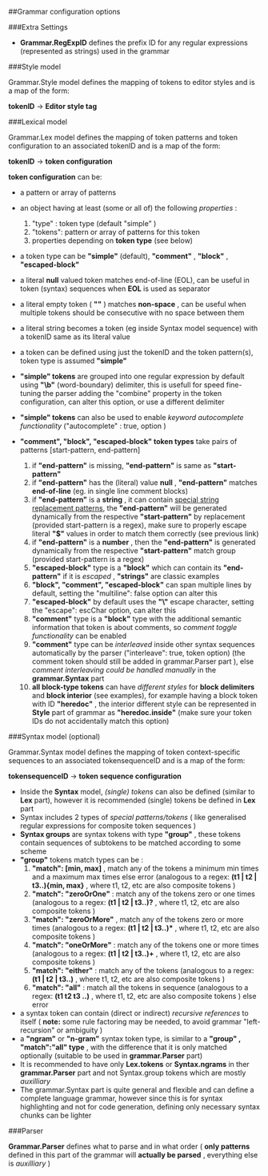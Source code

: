 ##Grammar configuration options


###Extra Settings

* **Grammar.RegExpID** defines the prefix ID for any regular expressions (represented as strings) used in the grammar


###Style model

Grammar.Style model defines the mapping of tokens to editor styles and is a map of the form:

**tokenID**  -> **Editor style tag**


###Lexical model

Grammar.Lex model defines the mapping of token patterns and token configuration to an associated tokenID and is a map of the form:

**tokenID**  -> **token configuration**


**token configuration** can be:

* a pattern or array of patterns
* an object having at least (some or all of) the following *properties* :
    1. "type" : token type (default "simple" )
    2. "tokens": pattern or array of patterns for this token
    3. properties depending on **token type** (see below)
    
    
* a token type can be **"simple"** (default), **"comment"** , **"block"** , **"escaped-block"**
* a literal **null** valued token matches end-of-line (EOL), can be useful in token (syntax) sequences when **EOL** is used as separator
* a literal empty token (  __""__  ) matches **non-space** , can be useful when multiple tokens should be consecutive with no space between them
* a literal string becomes a token (eg inside Syntax model sequence) with a tokenID same as its literal value
* a token can be defined using just the tokenID and the token pattern(s), token type is assumed **"simple"**
* **"simple" tokens** are grouped into one regular expression by default using **"\\b"** (word-boundary) delimiter, this is usefull for speed fine-tuning the parser adding the "combine" property in the token configuration, can alter this option, or use a different delimiter
* **"simple" tokens** can also be used to enable *keyword autocomplete functionality* ("autocomplete" : true, option )
* **"comment", "block", "escaped-block" token types** take pairs of patterns [start-pattern, end-pattern]
    1. if **"end-pattern"** is missing, **"end-pattern"** is same as **"start-pattern"**
    2. if **"end-pattern"** has the (literal) value **null** , **"end-pattern"** matches **end-of-line** (eg. in single line comment blocks)
    3. if **"end-pattern"** is a **string** , it can contain [special string replacement patterns](https://developer.mozilla.org/en-US/docs/Web/JavaScript/Reference/Global_Objects/String/replace#Specifying_a_string_as_a_parameter), the **"end-pattern"** will be generated dynamically from the respective **"start-pattern"** by replacement (provided start-pattern is a regex), make sure to properly escape literal **"$"** values in order to match them correctly (see previous link)
    4. if **"end-pattern"** is a **number** , then the **"end-pattern"** is generated dynamically from the respective **"start-pattern"** match group (provided start-pattern is a regex)
    5. **"escaped-block"** type is a **"block"** which can contain its **"end-pattern"** if it is *escaped* , **"strings"** are classic examples
    6. **"block", "comment", "escaped-block"** can span multiple lines by default, setting the "multiline": false option can alter this
    7. **"escaped-block"** by default uses the **"\\"** escape character, setting the "escape": escChar option, can alter this
    8. **"comment"** type is a **"block"** type with the additional semantic information that token is about comments, so *comment toggle functionality* can be enabled
    9. **"comment"** type can be *interleaved* inside other syntax sequences automatically by the parser ("interleave": true, token option) (the comment token should still be added in grammar.Parser part ), else *comment interleaving could be handled manually* in the **grammar.Syntax** part
    10. **all block-type tokens** can have *different styles* for **block delimiters** and **block interior** (see examples), for example having a block token with ID **"heredoc"** , the interior different style can be represented in **Style** part of grammar as **"heredoc.inside"** (make sure your token IDs do not accidentally match this option)

###Syntax model (optional)

Grammar.Syntax model defines the mapping of token context-specific sequences to an associated tokensequenceID and is a map of the form:

**tokensequenceID**  -> **token sequence configuration**


* Inside the **Syntax** model, *(single) tokens* can also be defined (similar to **Lex** part), however it is recommended (single) tokens be defined in **Lex** part
* Syntax includes 2 types of *special patterns/tokens* ( like generalised regular expressions for composite token sequences )
* **Syntax groups** are syntax tokens with type **"group"** , these tokens contain sequences of subtokens to be matched according to some scheme
* **"group"** tokens match types can be :
    1. **"match": [min, max]** , match any of the tokens a minimum min times and a maximum max times else error (analogous to a regex: **(t1 | t2 | t3..){min, max}** , where t1, t2, etc are also composite tokens )
    2. **"match": "zeroOrOne"** :  match any of the tokens zero or one times (analogous to a regex: **(t1 | t2 | t3..)?** , where t1, t2, etc are also composite tokens )
    3. **"match": "zeroOrMore"** ,  match any of the tokens zero or more times (analogous to a regex: __(t1 | t2 | t3..)*__ , where t1, t2, etc are also composite tokens )
    4. **"match": "oneOrMore"** :  match any of the tokens one or more times (analogous to a regex: **(t1 | t2 | t3..)+** , where t1, t2, etc are also composite tokens )
    5. **"match": "either"** :  match any of the tokens (analogous to a regex: **(t1 | t2 | t3..)** , where t1, t2, etc are also composite tokens )
    6. **"match": "all"** :  match all the tokens in sequence (analogous to a regex: **(t1 t2 t3 ..)** , where t1, t2, etc are also composite tokens ) else error
* a syntax token can contain (direct or indirect) *recursive references* to itself ( **note:** some rule factoring may be needed, to avoid grammar "left-recursion" or ambiguity )
* a **"ngram"** or **"n-gram"** syntax token type, is similar to a **"group" , "match":"all" type** , with the difference that it is only matched optionally (suitable to be used in **grammar.Parser** part)
* It is recommended to have only **Lex.tokens** or **Syntax.ngrams** in ther **grammar.Parser** part and not Syntax.group tokens which are mostly *auxilliary*
* The grammar.Syntax part is quite general and flexible and can define a complete language grammar, however since this is for syntax highlighting and not for code generation, defining only necessary syntax chunks can be lighter

###Parser

**Grammar.Parser** defines what to parse and in what order ( **only patterns** defined in this part of the grammar will **actually be parsed** , everything else is *auxilliary* )

